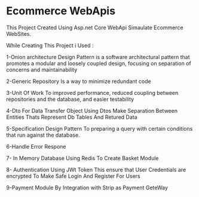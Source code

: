 
# Ecommerce WebApis

This Project Created Using Asp.net Core WebApi Simaulate Ecommerce WebSites.

While Creating This Project i Used :

1-Onion architecture Design Pattern is a software architectural pattern that promotes a modular and loosely coupled design, focusing on separation of concerns and maintainability

2-Generic Repository Is a way to minimize redundant code 

3-Unit Of Work To improved performance, reduced coupling between repositories and the database, and easier testability

4-Dto For Data Transfer Object Using Dtos Make Separation Between Entities Thats Represent Db Tables And Retured Data 

5-Specification Design Pattern To preparing a query with certain conditions that run against the database.

6-Handle Error Respone

7- In Memory Database Using Redis To Create Basket Module

8- Authentication Using JWt Token This ensure that User Credentials are encrypted  To Make Safe Login And Register For Users

9-Payment Module By Integration with Strip as Payment GeteWay 
